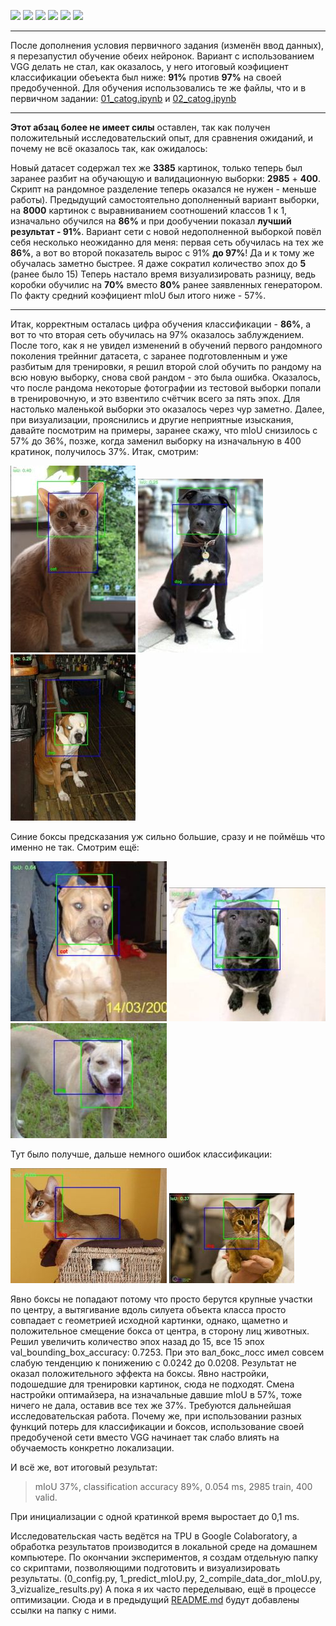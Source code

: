 ![](https://img.shields.io/badge/Python-3.9-blue)
![](https://img.shields.io/badge/tensorflow-2.4.1-blue)
![](https://img.shields.io/badge/NumPy-1.19.5-blue)
![](https://img.shields.io/badge/matplotlib-3.2.2-blue)
![](https://img.shields.io/badge/cv2-4.1.2-blue)
![](https://img.shields.io/badge/scikit-0.22.2.post1-blue)


__________


После дополнения условия первичного задания (изменён ввод данных), я перезапустил обучение обеих нейронок. Вариант с использованием VGG делать не стал, как оказалось, у него итоговый коэфициент классификации обеъекта был ниже: **91%** против **97%** на своей предобученной. Для обучения использовались те же файлы, что и в первичном задании: [01_catog.ipynb](https://github.com/rpuropuu/Project_1/blob/main/first_try/01_catog.ipynb) и [02_catog.ipynb](https://github.com/rpuropuu/Project_1/blob/main/first_try/02_catog.ipynb)


_________


**Этот абзац более не имеет силы** оставлен, так как получен положительный исследовательский опыт, для сравнения ожиданий, и почему не всё оказалось так, как ожидалось:



Новый датасет содержал тех же **3385** картинок, только теперь был заранее разбит на обучающую и валидационную выборки: **2985** + **400**. Скрипт на рандомное разделение теперь оказался не нужен - меньше работы). Предыдущий самостоятельно дополненный вариант выборки, на **8000** картинок с выравниванием соотношений классов 1 к 1, изначально обучился на **86%** и при дообучении показал **лучший результат - 91%**. Вариант сети с новой недополненной выборкой повёл себя несколько неожиданно для меня: первая сеть обучилась на тех же **86%**, а вот во второй показатель вырос с 91% **до 97%**! Да и к тому же обучалась заметно быстрее. Я даже сократил количество эпох до **5** (ранее было 15) Теперь настало время визуализировать разницу, ведь коробки обучилис на **70%** вместо **80%** ранее заявленных генератором. По факту средний коэфициент mIoU был итого ниже - 57%.


_________


Итак, корректным осталась цифра обучения классификации - **86%**, а вот то что вторая сеть обучилась на 97% оказалось заблуждением. После того, как я не увидел изменений в обучений первого рандомного поколения трейнниг датасета, с заранее подготовленным и уже разбитым для тренировки, я решил второй слой обучить по рандому на всю новую выборку, снова свой рандом - это была ошибка. Оказалось, что после рандома некоторые фотографии из тестовой выборки попали в тренировочную, и это взвентило счётчик всего за пять эпох. Для настолько маленькой выборки это оказалось через чур заметно. Далее, при визуализации, прояснились и другие неприятные изыскания, давайте посмотрим на примеры, заранее скажу, что mIoU снизилось с 57% до 36%, позже, когда заменил выборку на изначальную в 400 кратинок, получилось 37%. Итак, смотрим:


![](https://github.com/rpuropuu/Project_1/blob/main/second_try/data/20.jpg)
![](https://github.com/rpuropuu/Project_1/blob/main/second_try/data/25.jpg)
![](https://github.com/rpuropuu/Project_1/blob/main/second_try/data/24.jpg)


Синие боксы предсказания уж сильно большие, сразу и не поймёшь что именно не так. Смотрим ещё:


![](https://github.com/rpuropuu/Project_1/blob/main/second_try/data/27.jpg)
![](https://github.com/rpuropuu/Project_1/blob/main/second_try/data/26.jpg)
![](https://github.com/rpuropuu/Project_1/blob/main/second_try/data/28.jpg)


Тут было получше, дальше немного ошибок классификации:


![](https://github.com/rpuropuu/Project_1/blob/main/second_try/data/22.jpg)
![](https://github.com/rpuropuu/Project_1/blob/main/second_try/data/21.jpg)


Явно боксы не попадают потому что просто берутся крупные участки по центру, а вытягивание вдоль силуета объекта класса просто совпадает с геометрией исходной картинки, однако, щаметно и положительное смещение бокса от центра, в сторону лиц животных. Решил увеличить количество эпох назад до 15, все 15 эпох val_bounding_box_accuracy: 0.7253. При это вал_бокс_лосс имел совсем слабую тенденцию к понижению с 0.0242 до  0.0208. Результат не оказал положительного эффекта на боксы. Явно настройки, подошедшие для тренировки картинок, сюда не подходят. Смена настройки оптимайзера, на изначальные давшие mIoU в 57%, тоже ничего не дала, оставив все тех же 37%. Требуются дальнейшая исследовательская работа. Почему же, при использовании разных функций потерь для классификации и боксов, использование своей предобученой сети вместо VGG начинает так слабо влиять на обучаемость конкретно локализации.


И всё же, вот итоговый результат:


> mIoU 37%, classification accuracy 89%, 0.054 ms, 2985 train, 400 valid.
 

При инициализации с одной кратинкой время выростает до 0,1 ms. 


Исследовательская часть ведётся на TPU в Google Colaboratory, а обработка результатов производится в локальной среде на домашнем компьютере. По окончании экспериментов, я создам отдельную папку со скриптами, позволяющими подготовить и визуализировать результаты. (0_config.py, 1_predict_mIoU.py, 2_compile_data_dor_mIoU.py, 3_vizualize_results.py) А пока я их часто переделываю, ещё в процессе оптимизации. Сюда и в предыдущий [README.md](https://github.com/rpuropuu/Project_1/edit/main/first_try/README.md) будут добавлены ссылки на папку с ними. 
